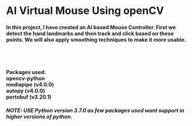 # AI Virtual Mouse Using openCV

<div>
<h4>
In this project, I have created an AI based Mouse Controller. First we detect the hand landmarks and then track and click based on these points. We will also apply smoothing techniques to make it more usable.
</h4>

<br>
<br>

<h4>Packages used: <br>    opencv-python<br>    mediapipe (v4.0.0)<br>    autopy (v4.0.0)<br>    portobuf (v3.20.1)</h4>

<h5>NOTE: USE Python version 3.7.0 as few packages used wont support in higher versions of python.</h5>

</div>
